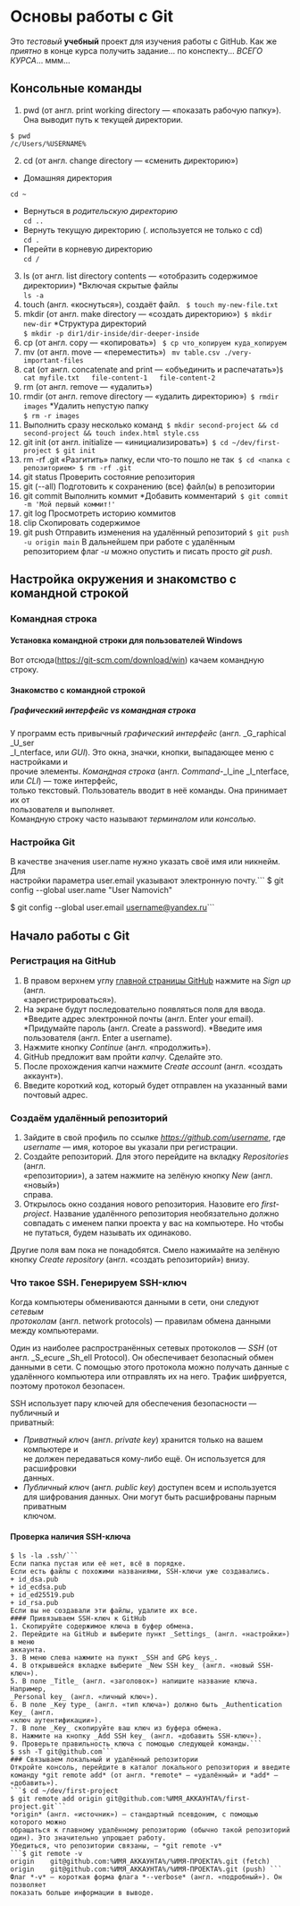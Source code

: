 # Основы работы с Git
Это _тестовый_ **учебный** проект для изучения работы с GitHub.
Как же *приятно* в конце курса получить задание... по конспекту... _ВСЕГО КУРСА_... ммм...
## Консольные команды
1. pwd (от англ. print working directory — «показать рабочую папку»). Она выводит путь к текущей директории.   
```
$ pwd
/c/Users/%USERNAME%
```
2. cd (от англ. change directory — «сменить директорию»)
  + Домашняя директория  
  ```
cd ~
```  
  + Вернуться в _родительскую директорию_  
  ```cd ..```  
  + Вернуть текущую директорию (. используется не только с cd)  
  ```cd .```  
  + Перейти в корневую директорию    
  ```cd /```
3. ls (от англ. list directory contents — «отобразить содержимое директории»)
  *Включая скрытые файлы  
  ```ls -a```
4. touch (англ. «коснуться»), создаёт файл. ```
$ touch my-new-file.txt```
5. mkdir (от англ. make directory — «создать директорию»)```
$ mkdir new-dir```
  *Cтруктура директорий  
  ```$ mkdir -p dir1/dir-inside/dir-deeper-inside```
6. cp (от англ. copy — «копировать») ```
$ cp что_копируем куда_копируем```
7. mv (от англ. move — «переместить») ```
mv table.csv ./very-important-files```
8. cat (от англ. concatenate and print — «объединить и распечатать»)```
$ cat myfile.txt  
file-content-1  
file-content-2 ```
9. rm (от англ. remove — «удалить») 
10. rmdir (от англ. remove directory — «удалить директорию»)```
$ rmdir images```
  *Удалить непустую папку  
  ```$ rm -r images```
11. Выполнить сразу несколько команд```
$ mkdir second-project && cd second-project && touch index.html style.css```
12. git init (от англ. initialize — «инициализировать»)```
$ cd ~/dev/first-project
$ git init```
13. rm -rf .git «Разгитить» папку, если что-то пошло не так```
$ cd <папка с репозиторием>
$ rm -rf .git```
14. git status Проверить состояние репозитория
15. git (--all) Подготовить к сохранению (все) файл(ы) в репозитории
16. git commit Выполнить коммит
  *Добавить комментарий```
  $ git commit -m 'Мой первый коммит!'```
17. git log Просмотреть историю коммитов
18. clip Скопировать содержимое
19. git push Отправить изменения на удалённый репозиторий
```$ git push -u origin main```
В дальнейшем при работе с удалённым репозиторием флаг *-u* можно опустить и 
писать просто *git push*.

## Настройка окружения и знакомство с командной строкой
### Командная строка
#### Установка командной строки для пользователей Windows
Вот отсюда(https://git-scm.com/download/win) качаем командную строку.
#### Знакомство с командной строкой
##### Графический интерфейс vs командная строка
У программ есть привычный _графический интерфейс_ (англ. _G_raphical _U_ser  
_I_nterface, или *GUI*). Это окна, значки, кнопки, выпадающее меню с настройками и   
прочие элементы.
_Командная строка_ (англ. _Command_-_l_ine _I_nterface, или *CLI*) — тоже интерфейс,  
только текстовый. Пользователь вводит в неё команды. Она принимает их от  
пользователя и выполняет.  
Командную строку часто называют _терминалом_ или _консолью_.
### Настройка Git
В качестве значения user.name нужно указать своё имя или никнейм. Для  
настройки параметра user.email указывают электронную почту.```
$ git config --global user.name "User Namovich"

$ git config --global user.email username@yandex.ru```
## Начало работы с Git
### Регистрация на GitHub
1. В правом верхнем углу [главной страницы GitHub](https://github.com/) нажмите на _Sign up_ (англ.  
«зарегистрироваться»).
2. На экране будут последовательно появляться поля для ввода.
  *Введите адрес электронной почты (англ. Enter your email).
  *Придумайте пароль (англ. Create a password).
  *Введите имя пользователя (англ. Enter a username).
3. Нажмите кнопку _Continue_ (англ. «продолжить»).
4. GitHub предложит вам пройти *капчу*. Сделайте это.
5. После прохождения капчи нажмите _Create account_ (англ.  «создать  
аккаунт»).
6. Введите короткий код, который будет отправлен на указанный вами почтовый адрес.
### Создаём удалённый репозиторий
1. Зайдите в свой профиль по ссылке *https://github.com/username*, где *username*
— имя, которое вы указали при регистрации.
2. Создайте репозиторий. Для этого перейдите на вкладку _Repositories_ (англ.  
«репозитории»), а затем нажмите на зелёную кнопку _New_ (англ. «новый»)  
справа.
3. Открылось окно создания нового репозитория. Назовите его *first-project*. 
Название удалённого репозитория необязательно должно совпадать с 
именем папки проекта у вас на компьютере. Но чтобы не путаться, будем 
называть их одинаково.

Другие поля вам пока не понадобятся. Смело нажимайте на зелёную кнопку 
_Create repository_ (англ. «создать репозиторий») внизу.
### Что такое SSH. Генерируем SSH-ключ
Когда компьютеры обмениваются данными в сети, они следуют _сетевым  
протоколам_ (англ. network protocols) — правилам обмена данными между 
компьютерами.

Один из наиболее распространённых сетевых протоколов — _SSH_ (от англ. _S_ecure
_Sh_ell Protocol). Он обеспечивает безопасный обмен данными в сети. С помощью
этого протокола можно получать данные с удалённого компьютера или 
отправлять их на него. Трафик шифруется, поэтому протокол безопасен.

SSH использует пару ключей для обеспечения безопасности — публичный и  
приватный: 
+ _Приватный ключ_ (англ. *private key*) хранится только на вашем компьютере и  
не должен передаваться кому-либо ещё. Он используется для расшифровки  
данных.
+ _Публичный ключ_ (англ. *public key*) доступен всем и используется для 
шифрования данных. Они могут быть расшифрованы парным приватным  
ключом.
#### Проверка наличия SSH-ключа
```$ cd ~
$ ls -la .ssh/```
Если папка пустая или её нет, всё в порядке.  
Если есть файлы с похожими названиями, SSH-ключи уже создавались.
+ id_dsa.pub
+ id_ecdsa.pub
+ id_ed25519.pub
+ id_rsa.pub
Если вы не создавали эти файлы, удалите их все.
#### Привязываем SSH-ключ к GitHub
1. Скопируйте содержимое ключа в буфер обмена.
2. Перейдите на GitHub и выберите пункт _Settings_ (англ. «настройки») в меню  
аккаунта.
3. В меню слева нажмите на пункт _SSH and GPG keys_.
4. В открывшейся вкладке выберите _New SSH key_ (англ. «новый SSH-ключ»).
5. В поле _Title_ (англ. «заголовок») напишите название ключа. Например, 
_Personal key_ (англ. «личный ключ»).
6. В поле _Key type_ (англ. «тип ключа») должно быть _Authentication Key_ (англ. 
«ключ аутентификации»).
7. В поле _Key_ скопируйте ваш ключ из буфера обмена.
8. Нажмите на кнопку _Add SSH key_ (англ. «добавить SSH-ключ»).
9. Проверьте правильность ключа с помощью следующей команды.```
$ ssh -T git@github.com```
### Связываем локальный и удалённый репозитории
Откройте консоль, перейдите в каталог локального репозитория и введите  
команду *git remote add* (от англ. *remote* — «удалённый» и *add* — «добавить»).
```$ cd ~/dev/first-project
$ git remote add origin git@github.com:%ИМЯ_АККАУНТА%/first-project.git```
*origin* (англ. «источник») — стандартный псевдоним, с помощью которого можно 
обращаться к главному удалённому репозиторию (обычно такой репозиторий 
один). Это значительно упрощает работу.
Убедиться, что репозитории связаны, — *git remote -v*
```$ git remote -v
origin    git@github.com:%ИМЯ_АККАУНТА%/%ИМЯ-ПРОЕКТА%.git (fetch)
origin    git@github.com:%ИМЯ_АККАУНТА%/%ИМЯ-ПРОЕКТА%.git (push) ```
Флаг *-v* — короткая форма флага *--verbose* (англ. «подробный»). Он позволяет 
показать больше информации в выводе.




